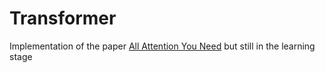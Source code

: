 # Transformer
Implementation of the paper [All Attention You Need](https://arxiv.org/abs/1706.03762) but still in the learning stage
